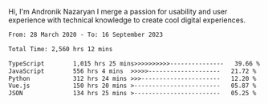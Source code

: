 Hi, I'm Andronik Nazaryan
I merge a passion for usability and user experience with technical knowledge to create cool digital experiences.


<!--START_SECTION:waka-->

```txt
From: 28 March 2020 - To: 16 September 2023

Total Time: 2,560 hrs 12 mins

TypeScript        1,015 hrs 25 mins>>>>>>>>>>---------------   39.66 %
JavaScript        556 hrs 4 mins  >>>>>--------------------   21.72 %
Python            312 hrs 24 mins >>>----------------------   12.20 %
Vue.js            150 hrs 20 mins >------------------------   05.87 %
JSON              134 hrs 25 mins >------------------------   05.25 %
```

<!--END_SECTION:waka-->
